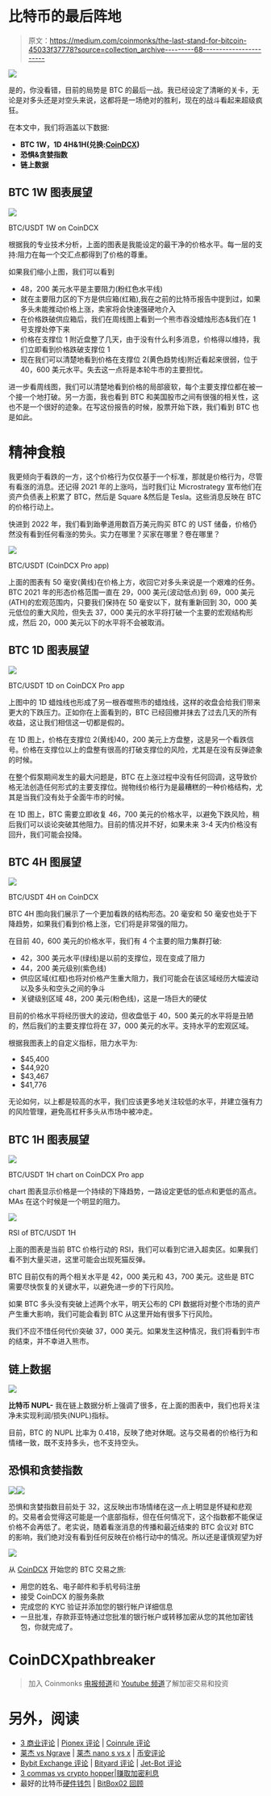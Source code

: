 # 比特币的最后阵地

> 原文：<https://medium.com/coinmonks/the-last-stand-for-bitcoin-45033f37778?source=collection_archive---------68----------------------->

![](img/644ecbc3c5f0cef8d2e2b43fe3cf27a3.png)

是的，你没看错，目前的局势是 BTC 的最后一战。我已经设定了清晰的关卡，无论是对多头还是对空头来说，这都将是一场绝对的胜利，现在的战斗看起来超级疯狂。

在本文中，我们将涵盖以下数据:

*   **BTC 1W，1D 4H&1H(兑换:**[**CoinDCX**](http://coindcx.com)**)**
*   **恐惧&贪婪指数**
*   **链上数据**

## BTC 1W 图表展望

![](img/b45d7f2c01ab236d6f13e0d28b58fdf0.png)

BTC/USDT 1W on CoinDCX

根据我的专业技术分析，上面的图表是我能设定的最干净的价格水平。每一层的支持:阻力在每一个交汇点都得到了价格的尊重。

如果我们缩小上图，我们可以看到

*   48，200 美元水平是主要阻力(粉红色水平线)
*   就在主要阻力区的下方是供应箱(红箱),我在之前的比特币报告中提到过，如果多头未能推动价格上涨，卖家将会快速强硬地介入
*   在价格跌破供应箱后，我们在周线图上看到一个熊市吞没蜡烛形态&我们在 1 号支撑处停下来
*   价格在支撑位 1 附近盘整了几天，由于没有什么利多消息，价格得以维持，我们立即看到价格跌破支撑位 1
*   现在我们可以清楚地看到价格在支撑位 2(黄色趋势线)附近看起来很弱，位于 40，600 美元水平。失去这一点将是本轮牛市的主要担忧。

进一步看周线图，我们可以清楚地看到价格的局部疲软，每个主要支撑位都在被一个接一个地打破。另一方面，我也看到 BTC 和美国股市之间有很强的相关性，这也不是一个很好的迹象。在写这份报告的时候，股票开始下跌，我们看到 BTC 也是如此。

# 精神食粮

我更倾向于看跌的一方，这个价格行为仅仅基于一个标准，那就是价格行为，尽管有看涨的消息。还记得 2021 年的上涨吗，当时我们让 Microstrategy 宣布他们在资产负债表上积累了 BTC，然后是 Square &然后是 Tesla。这些消息反映在 BTC 的价格行动上。

快进到 2022 年，我们看到跆拳道用数百万美元购买 BTC 的 UST 储备，价格仍然没有看到任何看涨的势头。实力在哪里？买家在哪里？卷在哪里？

![](img/f94cd33d5026b0116ef36455d390616e.png)

BTC/USDT (CoinDCX Pro app)

上面的图表有 50 毫安(黄线)在价格上方，收回它对多头来说是一个艰难的任务。BTC 2021 年的形态价格范围一直在 29，000 美元(波动低点)到 69，000 美元(ATH)的宏观范围内，只要我们保持在 50 毫安以下，就有重新回到 30，000 美元低位的重大风险，但失去 37，000 美元的水平将打破一个主要的宏观结构形成，然后 20，000 美元以下的水平将不会被取消。

## BTC 1D 图表展望

![](img/6bc683016af9277266aa3a103728762f.png)

BTC/USDT 1D on CoinDCX Pro app

上图中的 1D 蜡烛线也形成了另一根吞噬熊市的蜡烛线，这样的收盘会给我们带来更大的下跌压力。正如你在上面看到的，BTC 已经回撤并抹去了过去几天的所有收益，这让我们相信这一切都是假的。

在 1D 图上，价格在支撑位 2(黄线)40，200 美元上方盘整，这是另一个看跌信号。价格在支撑位以上的盘整有很高的打破支撑位的风险，尤其是在没有反弹迹象的时候。

在整个假泵期间发生的最大问题是，BTC 在上涨过程中没有任何回调，这导致价格无法创造任何形式的主要支撑位。抛物线价格行为是最糟糕的一种价格结构，尤其是当我们没有处于全面牛市的时候。

在 1D 图上，BTC 需要立即收复 46，700 美元的价格水平，以避免下跌风险，稍后我们可以谈论突破其他阻力。目前的情况并不好，如果未来 3-4 天内价格没有回升，我们可能会投降。

## BTC 4H 图展望

![](img/4dae5acdaebc32e83185f8f00aace74f.png)

BTC/USDT 4H on CoinDCX

BTC 4H 图向我们展示了一个更加看跌的结构形态。20 毫安和 50 毫安也处于下降趋势，如果我们看到价格上涨，它们将是非常强的阻力。

在目前 40，600 美元的价格水平，我们有 4 个主要的阻力集群打破:

*   42，300 美元水平(绿线)是以前的支撑位，现在变成了阻力
*   44，200 美元级别(紫色线)
*   供应区域(红框)也将对价格产生重大阻力，我们可能会在该区域经历大幅波动以及多头和空头之间的争斗
*   关键级别区域 48，200 美元(粉色线)，这是一场巨大的硬仗

目前的价格水平将经历很大的波动，但收盘低于 40，500 美元的水平将是丑陋的，然后我们的主要支撑位将在 37，000 美元的水平。支持水平的宏观区域。

根据我图表上的自定义指标，阻力水平为:

*   $45,400
*   $44,920
*   $43,467
*   $41,776

无论如何，以上都是较高的水平，我们应该更多地关注较低的水平，并建立强有力的风险管理，避免高杠杆多头从市场中被冲走。

## BTC 1H 图表展望

![](img/bfaec716615fc591dfa467a276813498.png)

BTC/USDT 1H chart on CoinDCX Pro app

chart 图表显示价格是一个持续的下降趋势，一路设定更低的低点和更低的高点。MAs 在这个时候是一个明显的阻力。

![](img/f61dfa46a17ee80ad820baa32a8ffddd.png)

RSI of BTC/USDT 1H

上面的图表是当前 BTC 价格行动的 RSI，我们可以看到它进入超卖区。如果我们看不到大量买进，这里可能会出现死猫反弹。

BTC 目前仅有的两个相关水平是 42，000 美元和 43，700 美元。这些是 BTC 需要尽快恢复的关键水平，以避免进一步的下行风险。

如果 BTC 多头没有突破上述两个水平，明天公布的 CPI 数据将对整个市场的资产产生重大影响，我们可能会看到 BTC 从这里开始有很多下行风险。

我们不应不惜任何代价突破 37，000 美元。如果发生这种情况，我们将看到牛市的结束，并不幸进入熊市。

## 链上数据

![](img/9feb7a0a23e91797b2e6d3a15613c8a8.png)

**比特币 NUPL-** 我在链上数据分析上强调了很多，在上面的图表中，我们也将关注净未实现利润/损失(NUPL)指标。

目前，BTC 的 NUPL 比率为 0.418，反映了绝对休眠。这与交易者的价格行为和情绪一致，既不支持多头，也不支持空头。

## 恐惧和贪婪指数

![](img/212c309a72f2079a9c14b47af51a20b2.png)![](img/b4d38b8e6978a438fe20b5a4e57fb4ed.png)

恐惧和贪婪指数目前处于 32，这反映出市场情绪在这一点上明显是怀疑和悲观的。交易者会觉得这可能是一个底部指标，但在任何情况下，这个指数都不能保证价格不会再低了。老实说，随着看涨消息的传播和最近结束的 BTC 会议对 BTC 的影响，我们绝对没有看到任何反映在价格行动中的情况。所以还是谨慎观望为好

![](img/78ed82b841ab4e1c43621eaec52820ca.png)

从 [CoinDCX](https://coindcx.com/signup) 开始您的 BTC 交易之旅:

*   用您的姓名、电子邮件和手机号码注册
*   接受 CoinDCX 的服务条款
*   完成您的 KYC 验证并添加您的银行帐户详细信息
*   一旦批准，存款菲亚特通过您批准的银行帐户或转移加密从您的其他加密钱包，你就完成了。

# CoinDCXpathbreaker

> 加入 Coinmonks [电报频道](https://t.me/coincodecap)和 [Youtube 频道](https://www.youtube.com/c/coinmonks/videos)了解加密交易和投资

# 另外，阅读

*   [3 商业评论](/coinmonks/3commas-review-an-excellent-crypto-trading-bot-2020-1313a58bec92) | [Pionex 评论](https://coincodecap.com/pionex-review-exchange-with-crypto-trading-bot) | [Coinrule 评论](/coinmonks/coinrule-review-2021-a-beginner-friendly-crypto-trading-bot-daf0504848ba)
*   [莱杰 vs Ngrave](/coinmonks/ledger-vs-ngrave-zero-7e40f0c1d694) | [莱杰 nano s vs x](/coinmonks/ledger-nano-s-vs-x-battery-hardware-price-storage-59a6663fe3b0) | [币安评论](/coinmonks/binance-review-ee10d3bf3b6e)
*   [Bybit Exchange 评论](/coinmonks/bybit-exchange-review-dbd570019b71) | [Bityard 评论](https://coincodecap.com/bityard-reivew) | [Jet-Bot 评论](https://coincodecap.com/jet-bot-review)
*   [3 commas vs crypto hopper](/coinmonks/3commas-vs-pionex-vs-cryptohopper-best-crypto-bot-6a98d2baa203)|[赚取加密利息](/coinmonks/earn-crypto-interest-b10b810fdda3)
*   最好的比特币[硬件钱包](/coinmonks/hardware-wallets-dfa1211730c6) | [BitBox02 回顾](/coinmonks/bitbox02-review-your-swiss-bitcoin-hardware-wallet-c36c88fff29)